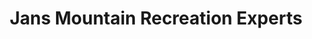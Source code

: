 ---
title: "Jans Mountain Recreation Experts"
url: /park-city/jans-mountain-recreation-experts/
shop: sports
---